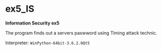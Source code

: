 # ex5_IS

**Information Security ex5**

The program finds out a servers paswword using Timing attack technic.

Interpreter: `WinPython-64bit-3.6.2.0Qt5`
